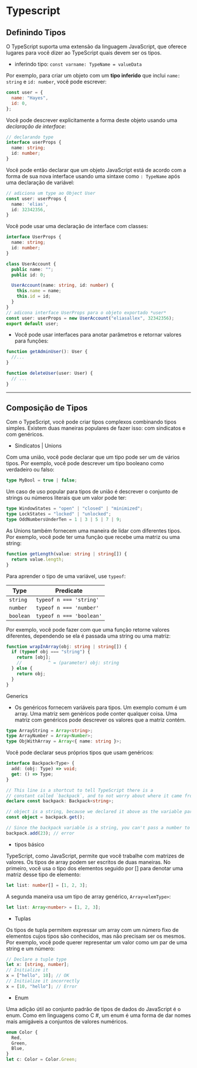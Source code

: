 # Typescript

## Definindo Tipos

O TypeScript suporta uma extensão da linguagem JavaScript, que oferece lugares para você dizer ao TypeScript quais devem ser os tipos.

- inferindo tipo: `const varname: TypeName = valueData`

Por exemplo, para criar um objeto com um **tipo inferido** que inclui `name: string` e `id: number`, você pode escrever:

```js
const user = {
  name: "Hayes",
  id: 0,
};
```

Você pode descrever explicitamente a forma deste objeto usando uma _declaração de interface_:

```ts
// declarando type
interface userProps {
  name: string;
  id: number;
}
```

Você pode então declarar que um objeto JavaScript está de acordo com a forma de sua nova interface usando uma sintaxe como `: TypeName` após uma declaração de variável:

```ts
// adiciona um type ao Object User
const user: userProps {
  name: 'elias',
  id: 32342356,
}
```

Você pode usar uma declaração de interface com classes:

```ts
interface UserProps {
  name: string;
  id: number;
}

class UserAccount {
  public name: "";
  public id: 0;

  UserAccount(name: string, id: number) {
    this.name = name;
    this.id = id;
  }
}
// adicona interface UserProps para o objeto exportado *user*
const user: userProps = new UserAccount("eliasallex", 32342356);
export default user;
```

- Você pode usar interfaces para anotar parâmetros e retornar valores para funções:

```ts
function getAdminUser(): User {
  //...
}

function deleteUser(user: User) {
  // ...
}
```

---

## Composição de Tipos

Com o TypeScript, você pode criar tipos complexos combinando tipos simples. Existem duas maneiras populares de fazer isso: com sindicatos e com genéricos.

- Sindicatos | Unions

Com uma união, você pode declarar que um tipo pode ser um de vários tipos. Por exemplo, você pode descrever um tipo booleano como verdadeiro ou falso:

```ts
type MyBool = true | false;
```

Um caso de uso popular para tipos de união é descrever o conjunto de strings ou números literais que um valor pode ter:

```ts
type WindowStates = "open" | "closed" | "minimized";
type LockStates = "locked" | "unlocked";
type OddNumbersUnderTen = 1 | 3 | 5 | 7 | 9;
```

As Unions também fornecem uma maneira de lidar com diferentes tipos. Por exemplo, você pode ter uma função que recebe uma matriz ou uma string:

```ts
function getLength(value: string | string[]) {
  return value.length;
}
```

Para aprender o tipo de uma variável, use `typeof`:

| Type      | Predicate                |
| --------- | ------------------------ |
| `string`  | `typeof n === 'string'`  |
| `number`  | `typeof n === 'number'`  |
| `boolean` | `typeof n === 'boolean'` |

Por exemplo, você pode fazer com que uma função retorne valores diferentes, dependendo se ela é passada uma string ou uma matriz:

```ts
function wrapInArray(obj: string | string[]) {
  if (typeof obj === "string") {
    return [obj];
    //          ^ = (parameter) obj: string
  } else {
    return obj;
  }
}
```

Generics

- Os genéricos fornecem variáveis ​​para tipos. Um exemplo comum é um array. Uma matriz sem genéricos pode conter qualquer coisa. Uma matriz com genéricos pode descrever os valores que a matriz contém.

```ts
type ArrayString = Array<string>;
type ArrayNumber = Array<Number>;
type ObjWithArray = Array<{ name: string }>;
```

Você pode declarar seus próprios tipos que usam genéricos:

```ts
interface Backpack<Type> {
  add: (obj: Type) => void;
  get: () => Type;
}

// This line is a shortcut to tell TypeScript there is a
// constant called `backpack`, and to not worry about where it came from.
declare const backpack: Backpack<string>;

// object is a string, because we declared it above as the variable part of Backpack.
const object = backpack.get();

// Since the backpack variable is a string, you can't pass a number to the add function.
backpack.add(23); // error
```

- tipos básico

TypeScript, como JavaScript, permite que você trabalhe com matrizes de valores. Os tipos de array podem ser escritos de duas maneiras. No primeiro, você usa o tipo dos elementos seguido por [] para denotar uma matriz desse tipo de elemento:

```ts
let list: number[] = [1, 2, 3];
```

A segunda maneira usa um tipo de array genérico, `Array<elemType>`:

```ts
let list: Array<number> = [1, 2, 3];
```

- Tuplas

Os tipos de tupla permitem expressar um array com um número fixo de elementos cujos tipos são conhecidos, mas não precisam ser os mesmos. Por exemplo, você pode querer representar um valor como um par de uma string e um número:

```ts
// Declare a tuple type
let x: [string, number];
// Initialize it
x = ["hello", 10]; // OK
// Initialize it incorrectly
x = [10, "hello"]; // Error
```

- Enum

Uma adição útil ao conjunto padrão de tipos de dados do JavaScript é o enum. Como em linguagens como C #, um enum é uma forma de dar nomes mais amigáveis ​​a conjuntos de valores numéricos.

```ts
enum Color {
  Red,
  Green,
  Blue,
}
let c: Color = Color.Green;
```
